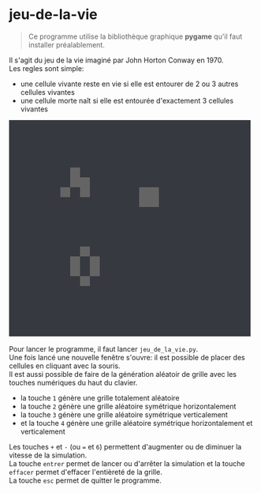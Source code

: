 
# jeu-de-la-vie

> Ce programme utilise la bibliothèque graphique **pygame** qu'il faut installer préalablement.

Il s'agit du jeu de la vie imaginé par John Horton Conway en 1970. <br>
Les regles sont simple:
- une cellule vivante reste en vie si elle est entourer de 2 ou 3 autres cellules vivantes
- une cellule morte naît si elle est entourée d'exactement 3 cellules vivantes <br>

![alt text](https://github.com/Hyrhoo/jeu-de-la-vie/blob/main/img/Capture%20d’écran%202023-02-07%20191706.png)

Pour lancer le programme, il faut lancer `jeu_de_la_vie.py`. <br>
Une fois lancé une nouvelle fenêtre s'ouvre: il est possible de placer des cellules en cliquant avec la souris. <br>
Il est aussi possible de faire de la génération aléatoir de grille avec les touches numériques du haut du clavier. <br>
- la touche `1` génère une grille totalement aléatoire
- la touche `2` génère une grille aléatoire symétrique horizontalement
- la touche `3` génère une grille aléatoire symétrique verticalement
- et la touche `4` génère une grille aléatoire symétrique horizontalement et verticalement <br>

Les touches `+` et `-` (ou `=` et `6`) permettent d'augmenter ou de diminuer la vitesse de la simulation. <br>
La touche `entrer` permet de lancer ou d'arrêter la simulation et la touche `effacer` permet d'effacer l'entièreté de la grille.  
La touche `esc` permet de quitter le programme.
